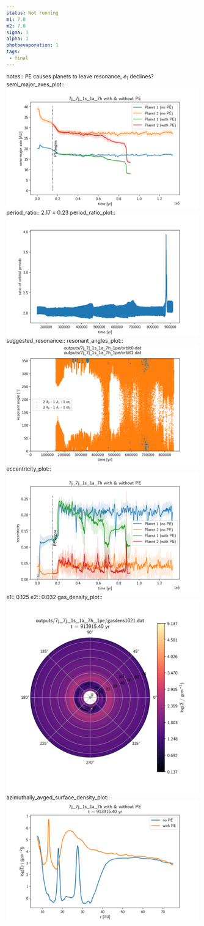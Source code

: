```yaml
---
status: Not running
m1: 7.0
m2: 7.0
sigma: 1
alpha: 1
photoevaporation: 1
tags:
 - final
---
```


notes:: PE causes planets to leave resonance, $e_1$ declines?
semi_major_axes_plot:: ![semi_major_axes_7j_7j_1s_1a_7h_1pe.png](plots/semi_major_axes/semi_major_axes_7j_7j_1s_1a_7h_1pe.png)
period_ratio:: 2.17 ± 0.23
period_ratio_plot:: ![period_ratio_7j_7j_1s_1a_7h_1pe.png](plots/period_ratio/period_ratio_7j_7j_1s_1a_7h_1pe.png)
suggested_resonance:: 
resonant_angles_plot:: ![resonant_angles_7j_7j_1s_1a_7h_1pe.png](plots/resonant_angles/resonant_angles_7j_7j_1s_1a_7h_1pe.png)
eccentricity_plot:: ![eccentricity_7j_7j_1s_1a_7h_1pe.png](plots/eccentricity/eccentricity_7j_7j_1s_1a_7h_1pe.png)
e1:: 0.125
e2:: 0.032
gas_density_plot:: ![gas_density_7j_7j_1s_1a_7h_1pe.png](plots/gas_density/gas_density_7j_7j_1s_1a_7h_1pe.png)
azimuthally_avged_surface_density_plot:: ![azimuthally_avged_surface_density_7j_7j_1s_1a_7h_1pe.png](plots/azimuthally_avged_surface_density/azimuthally_avged_surface_density_7j_7j_1s_1a_7h_1pe.png)

